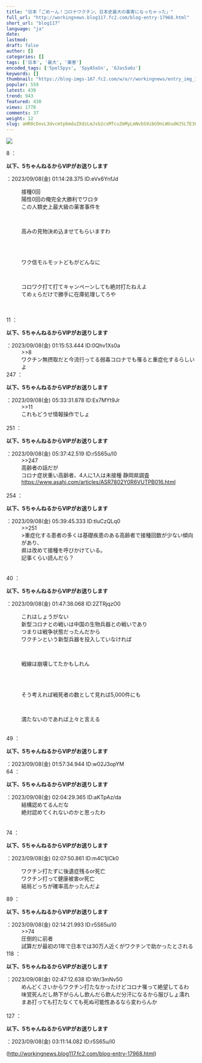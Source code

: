 ```yaml
---
title: "日本「ごめーん！コロナワクチン、日本史最大の薬害になっちゃった」"
full_url: "http://workingnews.blog117.fc2.com/blog-entry-17968.html"
short_url: "blog117"
language: "ja"
date: 
lastmod: 
draft: false
author: []
categories: []
tags: ['日本', '最大', '薬害']
encoded_tags: ['5pel5pys', '5pyA5aSn', '6Jas5a6z']
keywords: []
thumbnail: "https://blog-imgs-167.fc2.com/w/o/r/workingnews/entry_img_17968.jpg"
popular: 559
latest: 439
trend: 943
featured: 430
views: 1778
comments: 37
weight: 12
slug: aHR0cDovL3dvcmtpbmduZXdzLmJsb2cxMTcuZmMyLmNvbS9ibG9nLWVudHJ5LTE3OTY4Lmh0bWw=
---
```


![](https://blog-imgs-167.fc2.com/w/o/r/workingnews/entry_img_17968.jpg)

<dl class='thread'><dt>8 ：<p><b>以下、5ちゃんねるからVIPがお送りします</b></p>：2023/09/08(金) 01:14:28.375 ID:eVx6YnfJd <br></dt><dd><p>接種0回 <br>陽性0回の俺完全大勝利でワロタ <br>この人類史上最大級の薬害事件を</p> <br><dd><p>高みの見物決め込ませてもらいますわ </p><br><dd><p><br>ワク信モルモットどもがどんなに</p> <br><dd><p>コロワク打て打てキャンペーンしても絶対打たねえよ <br>てめぇらだけで勝手に在庫処理してろや</p> <br><dd><br> </dd></dd></dd></dd></dd><dt>11 ：<p><b>以下、5ちゃんねるからVIPがお送りします</b></p>：2023/09/08(金) 01:15:53.444 ID:0Qhv1Xs0a <br></dt><dd>>>8 <br>ワクチン無摂取だと今流行ってる弱毒コロナでも罹ると重症化するらしいよ <dd> <dd> </dd></dd></dd><dt>247 ：<p><b>以下、5ちゃんねるからVIPがお送りします</b></p>：2023/09/08(金) 05:33:31.878 ID:Ex7MYt9Jr <br></dt><dd>>>11 <br>これもどうせ情報操作でしょ <br><dd><br> </dd></dd><dt>251 ：<p><b>以下、5ちゃんねるからVIPがお送りします</b></p>：2023/09/08(金) 05:37:42.519 ID:r5S65u/I0 <br></dt><dd>>>247 <br>高齢者の話だが <br>コロナ症状重い高齢者、4人に1人は未接種 静岡県調査 <br><a href='https://www.asahi.com/articles/ASR7802Y0R6VUTPB016.html' target='_blank'>https://www.asahi.com/articles/ASR7802Y0R6VUTPB016.html</a> <br><br></dd><dt>254 ：<p><b>以下、5ちゃんねるからVIPがお送りします</b></p>：2023/09/08(金) 05:39:45.333 ID:tIuCzQLq0 <br></dt><dd>>>251 <br>>重症化する患者の多くは基礎疾患のある高齢者で接種回数が少ない傾向があり、 <br><dd>県は改めて接種を呼びかけている。 <br>記事くらい読んだら？ <br><dd> <dd><br><br> </dd></dd></dd></dd><dt>40 ：<p><b>以下、5ちゃんねるからVIPがお送りします</b></p>：2023/09/08(金) 01:47:38.068 ID:2ZTRjqzO0 <br></dt><dd><p>これはしょうがない <br>新型コロナとの戦いは中国の生物兵器との戦いであり <br>つまりは戦争状態だったんだから <br>ワクチンという新型兵器を投入していなければ</p> <br><dd><p>戦線は崩壊してたかもしれん </p><br><dd><p><br>そう考えれば戦死者の数として見れば5,000件にも</p> <br><dd><p>満たないのであれば上々と言える <br></p><br></dd></dd></dd></dd><dt>49 ：<p><b>以下、5ちゃんねるからVIPがお送りします</b></p>：2023/09/08(金) 01:57:34.944 ID:w02J3opYM <br></dt><dt>64 ：<p><b>以下、5ちゃんねるからVIPがお送りします</b></p>：2023/09/08(金) 02:04:29.365 ID:aKTpAz/da <br></dt><dd>結構認めてるんだな <br>絶対認めてくれないのかと思ったわ <br><br><dd><br> </dd></dd><dt>74 ：<p><b>以下、5ちゃんねるからVIPがお送りします</b></p>：2023/09/08(金) 02:07:50.861 ID:m4C1jlCk0 <br></dt><dd><p>ワクチン打たずに後遺症残るor死亡 <br>ワクチン打って健康被害or死亡 <br>結局どっちが確率高かったんだよ</p> <dd> <dd> </dd></dd></dd><dt>89 ：<p><b>以下、5ちゃんねるからVIPがお送りします</b></p>：2023/09/08(金) 02:14:21.993 ID:r5S65u/I0 <br></dt><dd>>>74 <br>圧倒的に前者 <br>試算だが最初の1年で日本では30万人近くがワクチンで助かったとされる <br><dd> </dd></dd><dt>118 ：<p><b>以下、5ちゃんねるからVIPがお送りします</b></p>：2023/09/08(金) 02:47:12.638 ID:Wr/3mNv50 <br></dt><dd>めんどくさいからワクチン打たなかったけどコロナ罹って絶望してるわ <br>味覚死んだし熱下がらんし飲んだら飲んだ分汗になるから服びしょ濡れ <br>まあ打っても打たなくても死ぬ可能性あるなら変わらんか <br><dd><br> </dd></dd><dt>127 ：<p><b>以下、5ちゃんねるからVIPがお送りします</b></p>：2023/09/08(金) 03:11:14.082 ID:r5S65u/I0 <br></dt></dl> 

(http://workingnews.blog117.fc2.com/blog-entry-17968.html)
